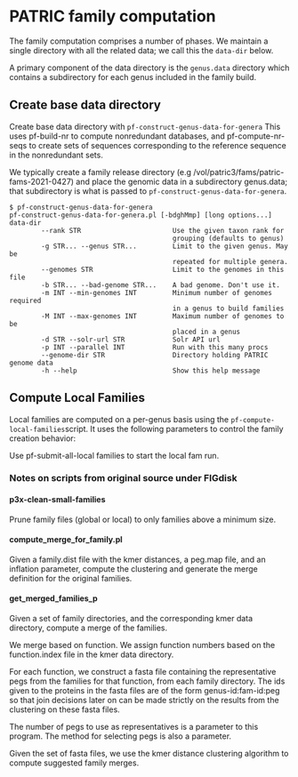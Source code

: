 # PATRIC family computation

The family computation comprises a number of phases. We maintain a single directory with all the related data; we call this the `data-dir` below. 

A primary component of the data directory is the `genus.data` directory which contains a subdirectory for each genus included in the family build.

## Create base data directory

Create base data directory with `pf-construct-genus-data-for-genera`
This uses pf-build-nr to compute nonredundant databases, and pf-compute-nr-seqs
to create sets of sequences corresponding to the reference sequence in the nonredundant
sets.

We typically create a family release directory (e.g /vol/patric3/fams/patric-fams-2021-0427) and place the genomic data in a subdirectory genus.data; that subdirectory is what is passed to `pf-construct-genus-data-for-genera`.

```
$ pf-construct-genus-data-for-genera
pf-construct-genus-data-for-genera.pl [-bdghMmp] [long options...] data-dir
        --rank STR                       Use the given taxon rank for
                                         grouping (defaults to genus)
        -g STR... --genus STR...         Limit to the given genus. May be
                                         repeated for multiple genera.
        --genomes STR                    Limit to the genomes in this file
        -b STR... --bad-genome STR...    A bad genome. Don't use it.
        -m INT --min-genomes INT         Minimum number of genomes required
                                         in a genus to build families
        -M INT --max-genomes INT         Maximum number of genomes to be
                                         placed in a genus
        -d STR --solr-url STR            Solr API url
        -p INT --parallel INT            Run with this many procs
        --genome-dir STR                 Directory holding PATRIC genome data
        -h --help                        Show this help message
```



## Compute Local Families

Local families are computed on a per-genus basis using the `pf-compute-local-families`script. It uses the following parameters to control the family creation behavior:

Use pf-submit-all-local families to start the local fam run.



### Notes on scripts from original source under FIGdisk

#### p3x-clean-small-families

Prune family files (global or local) to only families above a minimum size.

#### compute_merge_for_family.pl


Given a family.dist file with the kmer distances, a peg.map file,
and an inflation parameter, compute the clustering and generate
the merge definition for the original families.

#### get_merged_families_p

Given a set of family directories, and the corresponding kmer data directory,
compute a merge of the families.

We merge based on function. We assign function numbers based on the function.index
file in the kmer data directory.

For each function, we construct a fasta file containing the representative pegs
from the families for that function, from each family directory.
The ids given to the proteins in the fasta files are of the form
genus-id:fam-id:peg so that join decisions later on can be made strictly on
the results from the clustering on these fasta files.

The number of pegs to use as representatives is a parameter to this program.
The method for selecting pegs is also a parameter.

Given the set of fasta files, we use the kmer distance clustering algorithm to
compute suggested family merges.

